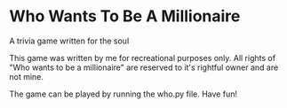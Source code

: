 # Who Wants To Be A Millionaire
A trivia game written for the soul
                                                            

This game was written by me for recreational purposes only.
All rights of "Who wants to be a millionaire" are reserved to it's rightful owner and are not mine.

The game can be played by running the who.py file.
Have fun!
